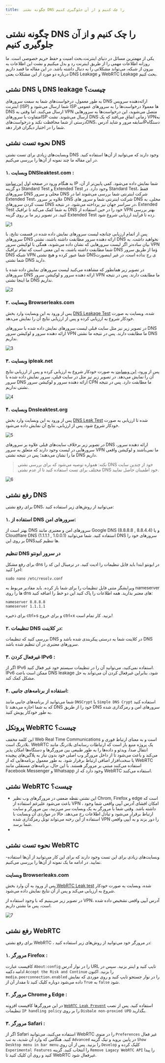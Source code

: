```yaml
---
title:  چگونه نشتی DNS را چک کنیم و از آن جلوگیری کنیم 
---
```


# چگونه نشتی DNS را چک کنیم و از آن جلوگیری کنیم
یکی از مهمترین مسائل در دنیای اینترنت،بحث امنیت و حفظ حریم خصوصی است. ما روزانه اطلاعات مهمی را از طریق
اینترنت رد و بدل میکنیم و نشت این اطلاعات به بیرون از شبکه، می‌تواند مشکلاتی را به دنبال داشته باشد. در این مقاله ما
قصد داریم درباره دو مورد از این مشکلات یعنی DNS Leakage و WebRTC Leakage بحث کنیم.

## نشتی DNS یا DNS leakage چیست؟

به طور معمول، درخواست‌های شما به سمت سرورهای DNS ارائه‌دهنده سرویس اینترنت (ISP) شما ارسال می‌شود و ISP
ها معمولا درخواست‌ها را به سرورهای عمومی DNS ارسال می‌کنند. اما وقتی به VPN متصل
می‌شوید، این درخواست‌ها به سرورهایی متفاوت با سرورهایISP ارسال می‌شوند. نشت DNS زمانی اتفاق می‌افتد که یک
VPNبه درستی از شما محافظت نکند و درخواست‌هایDNS، سابقه مرور و شاید آدرسIPدستگاه شما را در اختیار دیگران
قرار دهد.


## نحوه تست نشتی DNS
وبسایت‌های زیادی برای تست نشتی DNS وجود دارند که می‌توانید از آن‌ها استفاده کنید. در این مقاله ما چند نمونه از آن‌ها را بررسی می‌کنیم.

### ۱. وبسایت DNSleaktest.com‌ :
به هنگام ورود در صفحه اول [این سایت](https://dnsleaktest.com/) IP شما نمایش داده می‌شود. کمی پایین‌تر از آن، دو گزینه Standard Test و Extended Test وجود دارد. در Standard Test، فقط سرورهای DNS محلی و سرور DNS شرکت اینترنتی شما بررسی می‌شوند اما در Extended Test، علاوه بر سرور DNS شرکت اینترنتی شما و سرور های DNS محلی، به تست کردن سرورهای DNS در سراسر جهان نیز پرداخته می‌شود. در نتیجه،  Extended Test به شما کمک می‌کند تا ترافیک DNS خود را در حین استفاده از VPN بهتر بررسی کنید. در تصویر زیر ما بر روی گزینه Extended Test زده تا فرآیند ارزیابی شروع شود.

![1](https://user-images.githubusercontent.com/125398461/235299493-2a0c4aaf-cd24-4723-b7f6-8ed60845734d.jpg)


پس از اتمام ارزیابی چنانچه لیست سرورهای نمایش داده شده در قسمت نتایج، با سرورهای DNS ارائه دهنده سرور مطابقت داشته باشند، نشتی DNS نخواهید داشت. به بیان ساده‌تر اگر لیست سرورهایی که نشان داده می‌شوند، همگی با لوکیشن‌ سرور VPN شما مطابقت داشته باشند، به این معنی است که تمام ترافیک DNS ؤما از طریق سرور DNS شبکه VPN شما عبور کرده و هیچ نشتی DNSی رخ نداده است. در غیر اینصورت شما نشتی DNS دارید.

در تصویر زیر همانطور که مشاهده می‌کنید لیست سرورهای نمایش داده شده با سرورهای DNS ارائه دهنده سرور و لوکیشن سرور VPN ما مطابقت دارند. پس در نتیجه ما  اینجا نشتی DNS نداریم.

![2](https://user-images.githubusercontent.com/125398461/235299505-d9fb313b-28b5-473a-b211-a1533bd0add5.jpg)


### ۲. وبسایت Browserleaks.com
پس از ورود به این وبسایت وارد بخش [DNS Leakage Test](https://browserleaks.com/dns) شده، وبسایت به صورت خودکار شروع به ارزیابی کرده و پس از ارزیابی نتایج آن را نمایش می‌دهد.

در تصویر زیر نیز مثل سایت قبلی لیست سرورهای نمایش داده شده با سرورهای DNS ارائه دهنده سرور و لوکیشن سرور VPN ما مطابقت دارند. پس در نتیجه ما نشتی DNS نداریم.


![3](https://user-images.githubusercontent.com/125398461/235299510-6b7fb769-3c3a-49e9-b28f-ef59f52e72e6.jpg)


### ۳. وبسایت ipleak.net
پس از ورود، [این وبسایت](https://ipleak.net) به صورت خودکار شروع به ارزیابی کرده و پس از ارزیابی نتایج آن را نمایش می‌دهد.
در تصویر زیر نیز مثل در سایت قبلی، سرور نمایش داده شده با سرور DNS ارائه دهنده سرور و لوکیشن سرور CPN ما مطابقت دارد. پس در نتیجه نشتی نداریم.

![4](https://user-images.githubusercontent.com/125398461/235299557-8dac8205-37e8-4a67-bc2e-c6b0ad83b40d.jpg)



### ۴. وبسایت Dnsleaktest.org
پس از ورود به این وبسایت وارد بخش [DNS Leak Test](https://dnsleaktest.org/dns-leak-test) شده تا ارزیابی به صورت خودکار شروع شود. پس از ارزیابی، نتایج آن نمایش داده می‌شود.

![5](https://user-images.githubusercontent.com/125398461/235299689-1efae131-4ca9-4e49-9b15-6f915695c32c.jpg)



در تصویر زیر برخلاف سایت‌های قبلی علاوه بر سرورهای DNS ارائه دهنده سرور، سرورهایی در لیست وجود دارند که متعلق به سرور VPN ما نمی‌باشند و لوکیشن واقعی ما را نشان می‌دهند؛ پس در نتیجه نشتی DNS داریم.

> نکته: همواره توصیه می‌شود که برای بررسی نشتی DNS خود از چندین سایت مختلف برای تست استفاده کنید تا از عدم نشتی DNS خود اطمینان حاصل نمایید.

![6](https://user-images.githubusercontent.com/125398461/235299716-b3d0d789-84be-499c-b03a-b1cd5d2e1c58.jpg)


## رفع نشتی DNS
برای رفع نشتی DNS، می‌توانید از روش‌های زیر استفاده کنید:
### ۱. استفاده از DNS سرورهای امن:
بهتر است از DNS سرورهای امن و معتبری مانند Google DNS (8.8.8.8 , 8.8.4.4) و یا Cloudflare DNS (1.1.1.1 , 1.0.0.1) استفاده کنید. شما می‌توانید DNS سرورهای خود را بر روی این DNSها تنظیم کنید.

### تنظیم DNS در سرور ابونتو

برای رفع مشکل dns در ابونتو ابتدا باید فایل تنظیمات را ادیت کنید. در ترمینال این کد را اجرا کنید:

```
sudo nano /etc/resolv.conf
```

ویرایشگر متنی فایل تنظیمات را برای شما باز کرده. باید مقادیر مربوط به nameserver ها را روی dns های معتبر بذارید. همه اطلاعات را پاک‌ کنید این دو خط را اضافه کنید:

```
nameserver 8.8.8.8
nameserver 1.1.1.1
```

برای ذخیره ctrl+s و برای خروج  ctrl+x بزنید.
کار تمام است!

### ۲. تنظیمات DNS در کلاینت:
بررسی کنید که تنظیمات DNS در کلاینت شما به درستی پیکربندی شده باشد و DNS سرورهای معتبری در آن تنظیم شده باشد.

### ۳. غیرفعال کردن IPv6 : 
اگر از IPv6 استفاده نمی‌کنید، می‌توانید آن را در تنظیمات سیستم خود غیر فعال کنید. IPv6 ممکن است باعث DNS leakage شود، بنابراین غیرفعال کردن آن می‌تواند به حل مشکل کمک کند.

### ۴. استفاده از برنامه‌های جانبی:
شما می‌توانید از برنامه‌های جانبی مانند `DNSCrypt` یا `Simple DNS Crypt` استفاده کنید که به شما اجازه می‌دهند تا DNS خود را از طریق DNS سرورهای امن و رمزگذاری شده به طور خودکار پویش کنید.


## پروتکل WebRTC چیست؟
این کلمه مخفف Web Real Time Communications است و به معنای ارتباط فوری و بلادرنگ است. WebRTC یک پروژه منبع باز است که ارتباطات رسانه‌ای بلادرنگ مانند انتقال صدا، ویدئو و داده‌ها را به طور طبیعی بین مرورگرها و دستگاه‌ها امکان پذیر می‌کند و باعث می‌شود تا از داخل مرورگر وب اصلی خود بدون نیاز به پلاگین‌های پیچیده یا سخت‌افزار اضافی ارتباط برقرار شود. به طور معمول برنامه‌هایی که از WebRTC استفاده می‌کنند مبتنی بر مرورگر هستند. با این حال، برنامه‌های مستقلی مانند Facebook Messenger و Whatsapp وجود دارد که از WebRTC استفاده می‌کنند.



## نشتی WebRTC چیست؟
- این نشتی نقطه ضعفی در مرورگرهای وب نظیر Chrom, Firefox و edge است که باعث می‌شود علیرغم استفاده از VPN ، امکان افشای آدرس آیپی واقعی شما وجود داشته باشد. وقتی شما با مرورگر به یک وبسایت سر می‌زنید، بین مرورگر و سایت ارتباط برقرار می‌شود و تبادل اطلاعات رخ می‌دهد. حالا در مواردی آن وبسایت با استفاده از این رخنه می‌تواند تونل رمزگذاری شده VPN را دور بزند و به آیپی واقعی شما برسد.
-
## نحوه تست نشتی WebRTC
-وبسایت‌های زیادی برای این تست وجود دارند که برای این کار می‌توانید از آن‌ها استفاده نمایید. در ادامه ما یک نمونه از آن‌ها را بررسی می‌کنیم.

### وبسایت Browserleaks.com

پس از ورود به آن وارد بخش[ WebRTC Leak test](https://browserleaks.com/webrtc) شده، وبسایت به صورت خودکار شروع به ارزیابی می‌کند و پس از آن نتایج نمایش داده می‌شود.

در تصویر زیر می‌بینیم که با وجود استفاده از VPN، آدرس آیپی واقعی تشخیص داده شده است، پس ما نشتی داریم.

![7](https://user-images.githubusercontent.com/125398461/235300245-57e4be56-22fb-4030-989b-a5a49f77d533.jpg)


## رفع نشتی WebRTC

برای رفع نشتی WebRTC ، در مرورگر خود می‌توانید از روش‌های زیر استفاده کنید:

### ۱. مرورگر Firefox‌ : 
کافیست عبارت `About:config` را در نوار آدرس URL تایپ کنید و اینتر بزنید. سپس در ادامه دکمه `Accept the Risk and Continue` را بزنید. اکنون` media.peerconnection.enabled` را در نوار جستجو تایپ کنید و روی موردی که نمایش داده می‌شود دوباره کلیک کنید تا مقدار آن از `True` به `false` شود.

### ۲. مرورگر Chrome و Edge : 
در این مرورگرها کافیست افزونه [`WebRTC Leak Prevent`](https://chrome.google.com/webstore/detail/webrtc-leak-prevent/eiadekoaikejlgdbkbdfeijglgfdalml?hl=en) استفاده کنید. پس از نصب تنظیمات `IP handling policy` را بر روی `Disbale non-proxied UPD` بگذارید.

### ۳. مرورگر Safari : 
اگر از Safari استفاده می‌کنید، می‌توانید WebRTC را در منوی `Preferences` غیر فعال کنید. هنگامی که وارد آن شدید، به تب `Advanced` در پایین بروید و تیک گزینه `Show Desktop menu in bar menu` را بزنید. پس از آن روی `Develop` کلیک کرده و `Experimental Features` را انتخاب کنید. گزینه `Remove Lagacy WebRTC API` را پیدا کنید و روی آن کلیک کنید تا WebRTC غیرفعال شود.
